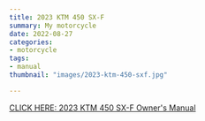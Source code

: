 ```yaml
---
title: 2023 KTM 450 SX-F
summary: My motorcycle
date: 2022-08-27
categories:
- motorcycle
tags:
- manual
thumbnail: "images/2023-ktm-450-sxf.jpg"

---
```


[CLICK HERE: 2023 KTM 450 SX-F Owner's Manual](https://mikejobrienmedia.s3-us-west-1.amazonaws.com/2023_ktm_450_scf_F8401W5_EN.pdf)
